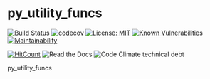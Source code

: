 # py_utility_funcs 
[![Build Status](https://travis-ci.com/IamVNIE/py_utility_funcs.svg?branch=master)](https://travis-ci.com/IamVNIE/py_utility_funcs) [![codecov](https://codecov.io/gh/IamVNIE/py_utility_funcs/branch/master/graph/badge.svg)](https://codecov.io/gh/IamVNIE/py_utility_funcs) [![License: MIT](https://img.shields.io/badge/License-MIT-yellow.svg)](https://opensource.org/licenses/MIT)  [![Known Vulnerabilities](https://snyk.io/test/github/IamVNIE/py_utility_funcs/badge.svg?targetFile=requirements.txt)](https://snyk.io/test/github/IamVNIE/py_utility_funcs?targetFile=requirements.txt) [![Maintainability](https://api.codeclimate.com/v1/badges/7883068e37bd93489c5b/maintainability)](https://codeclimate.com/github/IamVNIE/py_utility_funcs/maintainability) 

[![HitCount](http://hits.dwyl.io/IamVNIE/py_utility_funcs.svg)](http://hits.dwyl.io/IamVNIE/py_utility_funcs) ![Read the Docs](https://img.shields.io/readthedocs/py-utility-funcs)       ![Code Climate technical debt](https://img.shields.io/codeclimate/tech-debt/IamVNIE/py_utility_funcs) 



py_utility_funcs
